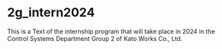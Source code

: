 # 2g_intern2024
This is a Text of the internship program that will take place in 2024 in the Control Systems Department Group 2 of Kato Works Co., Ltd.
